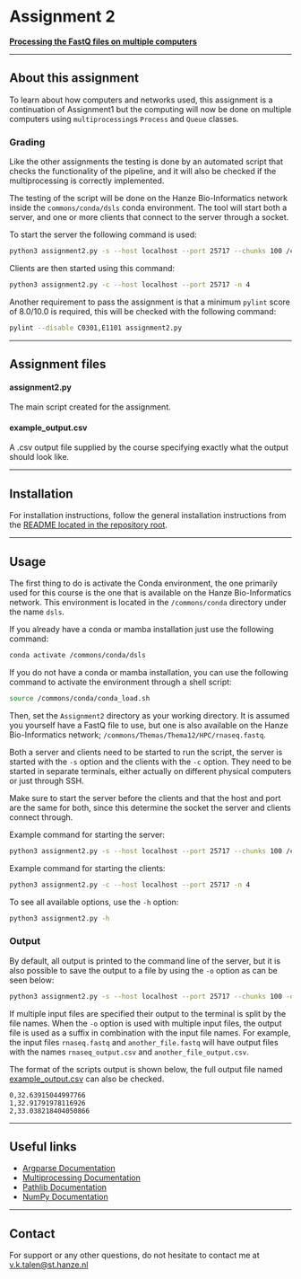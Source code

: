 # Assignment 2
**[Processing the FastQ files on multiple computers](https://bioinf.nl/~martijn/BDC/opdracht2.html)**


---
## About this assignment
To learn about how computers and networks used, this assignment is a continuation of Assignment1 
but the computing will now be done on multiple computers using `multiprocessing`s `Process` and `Queue` classes.

### Grading
Like the other assignments the testing is done by an automated script that checks the functionality of the pipeline, 
and it will also be checked if the multiprocessing is correctly implemented.

The testing of the script will be done on the Hanze Bio-Informatics network inside the `commons/conda/dsls` conda environment.
The tool will start both a server, and one or more clients that connect to the server through a socket.

To start the server the following command is used:
```bash
python3 assignment2.py -s --host localhost --port 25717 --chunks 100 /commons/Themas/Thema12/HPC/rnaseq.fastq
```

Clients are then started using this command:
```bash
python3 assignment2.py -c --host localhost --port 25717 -n 4
```

Another requirement to pass the assignment is that a minimum `pylint` score of 8.0/10.0 is required, this will be checked with the following command:
```bash
pylint --disable C0301,E1101 assignment2.py
```


---
## Assignment files

#### assignment2.py
The main script created for the assignment.

#### example_output.csv
A .csv output file supplied by the course specifying exactly what the output should look like.


---
## Installation
For installation instructions, follow the general installation instructions from the [README located in the repository root](https://github.com/Vincent-Talen/BDC#installation).


---
## Usage
The first thing to do is activate the Conda environment, the one primarily used for this course is the one that is available on the Hanze Bio-Informatics network.
This environment is located in the `/commons/conda` directory under the name `dsls`.

If you already have a conda or mamba installation just use the following command:
```bash
conda activate /commons/conda/dsls
```

If you do not have a conda or mamba installation, you can use the following command to activate the environment through a shell script:
```bash
source /commons/conda/conda_load.sh
```

Then, set the `Assignment2` directory as your working directory.
It is assumed you yourself have a FastQ file to use, but one is also available on the Hanze Bio-Informatics network; `/commons/Themas/Thema12/HPC/rnaseq.fastq`.

Both a server and clients need to be started to run the script, the server is started with the `-s` option and the clients with the `-c` option.
They need to be started in separate terminals, either actually on different physical computers or just through SSH. 

Make sure to start the server before the clients and that the host and port are the same for both, 
since this determine the socket the server and clients connect through. 

Example command for starting the server:
```bash
python3 assignment2.py -s --host localhost --port 25717 --chunks 100 /commons/Themas/Thema12/HPC/rnaseq.fastq
```

Example command for starting the clients:
```bash
python3 assignment2.py -c --host localhost --port 25717 -n 4
```

To see all available options, use the `-h` option:
```bash
python3 assignment2.py -h
```

### Output
By default, all output is printed to the command line of the server, but it is also possible to save the output to a file by using the `-o` option as can be seen below:
```bash
python3 assignment2.py -s --host localhost --port 25717 --chunks 100 -o output.csv /commons/Themas/Thema12/HPC/rnaseq.fastq
```

If multiple input files are specified their output to the terminal is split by the file names. 
When the `-o` option is used with multiple input files, the output file is used as a suffix in combination with the input file names.
For example, the input files `rnaseq.fastq` and `another_file.fastq` will have output files with the names `rnaseq_output.csv` and `another_file_output.csv`.

The format of the scripts output is shown below, the full output file named [example_output.csv](example_output.csv) can also be checked.
```csv
0,32.63915044997766 
1,32.91791978116926
2,33.038218404050866
```


---
## Useful links
* [Argparse Documentation](https://docs.python.org/3.10/library/argparse.html)  
* [Multiprocessing Documentation](https://docs.python.org/3.10/library/multiprocessing.html)  
* [Pathlib Documentation](https://docs.python.org/3.10/library/pathlib.html)  
* [NumPy Documentation](https://numpy.org/doc/stable/)  


---
## Contact
For support or any other questions, do not hesitate to contact me at v.k.talen@st.hanze.nl
